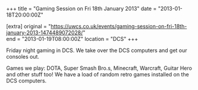 +++
title = "Gaming Session on Fri 18th January 2013"
date = "2013-01-18T20:00:00Z"

[extra]
original = "https://uwcs.co.uk/events/gaming-session-on-fri-18th-january-2013-1474489072028/"    
end = "2013-01-19T08:00:00Z"
location = "DCS"
+++

Friday night gaming in DCS. We take over the DCS computers and get our consoles out.

Games we play: DOTA, Super Smash Bro.s, Minecraft, Warcraft, Guitar Hero and other stuff too\! We have a load of random retro games installed on the DCS computers.

